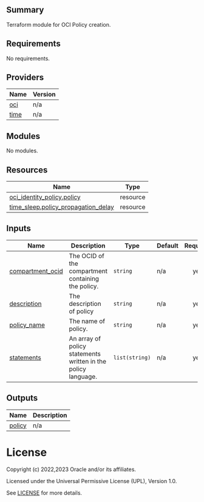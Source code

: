 ## Summary
Terraform module for OCI Policy creation.

<!-- BEGIN_TF_DOCS -->
## Requirements

No requirements.

## Providers

| Name | Version |
|------|---------|
| <a name="provider_oci"></a> [oci](#provider\_oci) | n/a |
| <a name="provider_time"></a> [time](#provider\_time) | n/a |

## Modules

No modules.

## Resources

| Name | Type |
|------|------|
| [oci_identity_policy.policy](https://registry.terraform.io/providers/oracle/oci/latest/docs/resources/identity_policy) | resource |
| [time_sleep.policy_propagation_delay](https://registry.terraform.io/providers/hashicorp/time/latest/docs/resources/sleep) | resource |

## Inputs

| Name | Description | Type | Default | Required |
|------|-------------|------|---------|:--------:|
| <a name="input_compartment_ocid"></a> [compartment\_ocid](#input\_compartment\_ocid) | The OCID of the compartment containing the policy. | `string` | n/a | yes |
| <a name="input_description"></a> [description](#input\_description) | The description of policy | `string` | n/a | yes |
| <a name="input_policy_name"></a> [policy\_name](#input\_policy\_name) | The name of policy. | `string` | n/a | yes |
| <a name="input_statements"></a> [statements](#input\_statements) | An array of policy statements written in the policy language. | `list(string)` | n/a | yes |

## Outputs

| Name | Description |
|------|-------------|
| <a name="output_policy"></a> [policy](#output\_policy) | n/a |
<!-- END_TF_DOCS -->    

# License

Copyright (c) 2022,2023 Oracle and/or its affiliates.

Licensed under the Universal Permissive License (UPL), Version 1.0.

See [LICENSE](../../LICENSE) for more details.